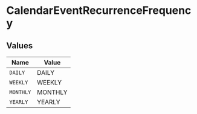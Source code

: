 # CalendarEventRecurrenceFrequency


## Values

| Name      | Value     |
| --------- | --------- |
| `DAILY`   | DAILY     |
| `WEEKLY`  | WEEKLY    |
| `MONTHLY` | MONTHLY   |
| `YEARLY`  | YEARLY    |
